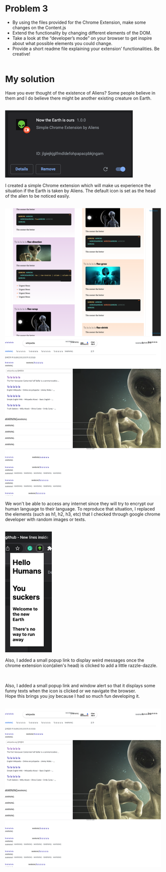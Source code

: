 # Problem 3

- By using the files provided for the Chrome Extension, make some changes on the Content.js
- Extend the functionality by changing different elements of the DOM. 
- Take a look at the “developer’s mode” on your browser to get inspire about what possible elements you could change. 
- Provide a short readme file explaining your extension’ functionalities. Be creative!
</br></br>

# My solution
Have you ever thought of the existence of Aliens? Some people believe in them and I do believe there might be another existing creature on Earth.
</br></br>

![Sketch](/images/ext1.png)

I created a simple Chrome extension which will make us experience the situation if the Earth is taken by Aliens. The default icon is set as the head of the alien to be noticed easily.
</br></br>

![Sketch](/images/ext2.png)
![Sketch](/images/ext3.png)

We won't be able to access any internet since they will try to encrypt our human language to their language. To reproduce that situation, I replaced the elements (such as h1, h2, h3, etc) that I checked through google chrome developer with random images or texts. 
</br></br>

![Sketch](/images/popup.png)

Also, I added a small popup link to display weird messages once the chrome extension icon(alien's head) is clicked to add a little razzle-dazzle.
</br></br>


<br />
Also, I added a small popup link and window alert so that it displays some funny texts when the icon is clicked or we navigate the browser.
<br /> 
Hope this brings you joy because I had so much fun developing it.
<br /> 
<br /> 






![Sketch](/images/ext3.png)


